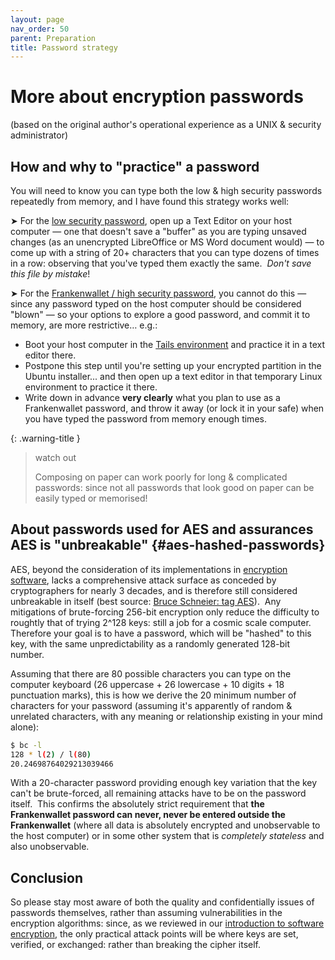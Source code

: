 ```yaml
---
layout: page
nav_order: 50
parent: Preparation
title: Password strategy
---
```

# More about encryption passwords

(based on the original author's operational experience as a UNIX & security administrator)

## How and why to "practice" a password

You will need to know you can type both the low & high security passwords repeatedly from memory, and I have found this strategy works well:

➤ For the [low security password](/prepare/password-low), open up a Text Editor on your host computer — one that doesn't save a "buffer" as you are typing unsaved changes (as an unencrypted LibreOffice or MS Word document would) — to come up with a string of 20+ characters that you can type dozens of times in a row: observing that you've typed them exactly the same.  *Don't save this file by mistake*!

➤ For the [Frankenwallet / high security password](/prepare/password-high), you cannot do this — since any password typed on the host computer should be considered "blown" — so your options to explore a good password, and commit it to memory, are more restrictive… e.g.:

- Boot your host computer in the [Tails environment](https://tails.net) and practice it in a text editor there.
- Postpone this step until you're setting up your encrypted partition in the Ubuntu installer... and then open up a text editor in that temporary Linux environment to practice it there.
- Write down in advance **very clearly** what you plan to use as a Frankenwallet password, and throw it away (or lock it in your safe) when you have typed the password from memory enough times.

{: .warning-title }
> watch out
>
> Composing on paper can work poorly for long & complicated passwords: since not all passwords that look good on paper can be easily typed or memorised!

## About passwords used for AES and assurances AES is "unbreakable" {#aes-hashed-passwords}

AES, beyond the consideration of its implementations in [encryption software](/intro/encryption), lacks a comprehensive attack surface as conceded by cryptographers for nearly 3 decades, and is therefore still considered unbreakable in itself (best source: [Bruce Schneier: tag AES](https://www.schneier.com/tag/aes/)).  Any mitigations of brute-forcing 256-bit encryption only reduce the difficulty to roughtly that of trying 2^128 keys: still a job for a cosmic scale computer.  Therefore your goal is to have a password, which will be "hashed" to this key, with the same unpredictability as a randomly generated 128-bit number.

Assuming that there are 80 possible characters you can type on the computer keyboard (26 uppercase + 26 lowercase + 10 digits + 18 punctuation marks), this is how we derive the 20 minimum number of characters for your password (assuming it's apparently of random & unrelated characters, with any meaning or relationship existing in your mind alone):

```bash
$ bc -l
128 * l(2) / l(80)
20.24698764029213039466
```

With a 20-character password providing enough key variation that the key can't be brute-forced, all remaining attacks have to be on the password itself.  This confirms the absolutely strict requirement that **the Frankenwallet password can never, never be entered outside the Frankenwallet** (where all data is absolutely encrypted and unobservable to the host computer) or in some other system that is *completely stateless* and also unobservable.

## Conclusion

So please stay most aware of both the quality and confidentially issues of passwords themselves, rather than assuming vulnerabilities in the encryption algorithms: since, as we reviewed in our [introduction to software encryption](/intro/encryption), the only practical attack points will be where keys are set, verified, or exchanged: rather than breaking the cipher itself.

